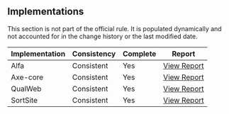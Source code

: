 ## Implementations

This section is not part of the official rule. It is populated dynamically and 
not accounted for in the change history or the last modified date.

| Implementation | Consistency          | Complete | Report
|----------------|----------------------|----------|-------------
| Alfa           | Consistent           | Yes      | [View Report](https://act-rules.github.io/implementation/alfa#id-e086e5)
| Axe-core       | Consistent           | Yes      | [View Report](https://act-rules.github.io/implementation/axe-core#id-e086e5)
| QualWeb        | Consistent           | Yes      | [View Report](https://act-rules.github.io/implementation/qualweb#id-e086e5)
| SortSite       | Consistent           | Yes      | [View Report](https://act-rules.github.io/implementation/sortsite#id-e086e5)
